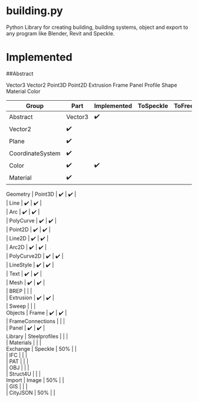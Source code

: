 # building.py
Python Library for creating building, building systems, object and export to any program like Blender, Revit and Speckle.

# Implemented

##Abstract

Vector3
Vector2
Point3D
Point2D
Extrusion
Frame
Panel
Profile
Shape
Material
Color

Group | Part | Implemented | ToSpeckle | ToFreeCAD 
--- | --- | --- | --- | --- 
Abstract | Vector3 | :heavy_check_mark: |  |  
 | Vector2 | :heavy_check_mark: |  |  
 | Plane | :heavy_check_mark: |  |  
 | CoordinateSystem | :heavy_check_mark: |  |  
 | Color | :heavy_check_mark: | :heavy_check_mark: |  
 | Material | :heavy_check_mark: | |  

Geometry | Point3D | :heavy_check_mark: | :heavy_check_mark:  |  
 | Line | :heavy_check_mark: | :heavy_check_mark:  |  
 | Arc | :heavy_check_mark: | :heavy_check_mark:  |  
 | PolyCurve | :heavy_check_mark: | :heavy_check_mark:  |  
 | Point2D | :heavy_check_mark: | :heavy_check_mark:  |  
 | Line2D | :heavy_check_mark: | :heavy_check_mark:  |  
 | Arc2D | :heavy_check_mark: | :heavy_check_mark:  |  
 | PolyCurve2D | :heavy_check_mark: | :heavy_check_mark:  |  
 | LineStyle | :heavy_check_mark: | :heavy_check_mark:  |  
 | Text | :heavy_check_mark: | :heavy_check_mark:  |  
 | Mesh | :heavy_check_mark: | :heavy_check_mark:  |  
 | BREP | | |  
 | Extrusion | :heavy_check_mark: | :heavy_check_mark:  |  
 | Sweep | | |  
Objects | Frame | :heavy_check_mark: | :heavy_check_mark:  |  
 | FrameConnections | |  |  
 | Panel | :heavy_check_mark: | :heavy_check_mark:  |  
Library | Steelprofiles | |  |  
 | Materials | |  |  
Exchange | Speckle | 50% |  |  
| IFC | |  |  
| PAT | |  |  
| OBJ | |  |  
| Struct4U | |  |  
Import | Image | 50% |  |  
| GIS | |  |  
| CityJSON | 50% |  |  
